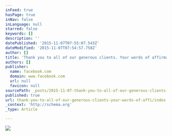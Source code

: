 ```yaml
---
inFeed: true
hasPage: true
inNav: false
inLanguage: null
starred: false
keywords: []
description: ''
datePublished: '2015-11-07T07:55:07.543Z'
dateModified: '2015-11-07T07:54:57.758Z'
author: []
title: 'Thank you to all of our generous clients. Your words of affirmation on our reviews, saying as much, is the biggest compliment we could ever receive.'
authors: []
publisher:
  name: facebook.com
  domain: www.facebook.com
  url: null
  favicon: null
sourcePath: _posts/2015-11-07-thank-you-to-all-of-our-generous-clients-your-words-of-affi.md
published: true
url: thank-you-to-all-of-our-generous-clients-your-words-of-affi/index.html
_context: 'http://schema.org'
_type: Article

---
```

![](https://scontent-lax3-1.xx.fbcdn.net/hphotos-xfa1/v/t1.0-9/11046458_911099165608176_2149002532816905858_n.jpg?oh=83f2476e51c778a6bb7f0bc0db4301c5&oe=56C28D3B)